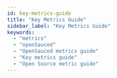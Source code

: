 ```yaml
---
id: key-metrics-guide
title: "Key Metrics Guide"
sidebar_label: "Key Metrics Guide"
keywords:
  - "metrics"
  - "openSauced"
  - "OpenSauced metrics guide"
  - "Key metrics guide"
  - "Open Source metric guide"
---
```


